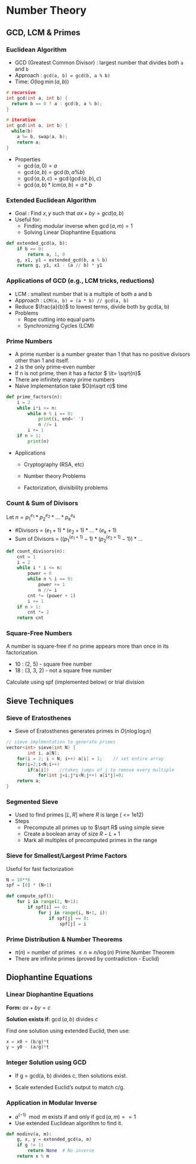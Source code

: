 # Number Theory

## GCD, LCM & Primes

### Euclidean Algorithm

- GCD (Greatest Common Divisor) : largest number that divides both `a` and `b`
- Approach : `gcd(a, b) = gcd(b, a % b)`
- Time: $O(\log \min(a, b))$

````c++
# recursive
int gcd(int a, int b) {
  return b == 0 ? a : gcd(b, a % b);
}

# iterative
int gcd(int a, int b) {
  while(b)
    a %= b, swap(a, b);
 	return a;
}
````

* Properties
    * $\gcd({a,0}) = a$
    * $\gcd(a, b) = \gcd(b, a\%b)$
    * $\gcd (a, b, c) = \gcd(\gcd(a, b), c)$
    * $\gcd(a, b) * lcm(a, b) = a * b$


### Extended Euclidean Algorithm

- Goal : Find $x, y$ such that $ax + by = gcd(a, b)$
- Useful for:
    - Finding modular inverse when $\gcd (a, m) = 1$
    - Solving Linear Diophantine Equations

````python
def extended_gcd(a, b):
    if b == 0:
        return a, 1, 0
    g, x1, y1 = extended_gcd(b, a % b)
    return g, y1, x1 - (a // b) * y1
````

### Applications of GCD (e.g., LCM tricks, reductions)

- LCM : smallest number that is a multiple of both a and b
- Approach : `LCM(a, b) = (a * b) // gcd(a, b)`
- Reduce $\frac{a}{b}$ to lowest terms, divide both by gcd(a, b)
- Problems
    - Rope cutting into equal parts
    - Synchronizing Cycles (LCM)

### Prime Numbers

* A prime number is a number greater than 1 that has no positive divisors other than 1 and itself.
* 2 is the only prime-even number
* If n is not prime, then it has a factor $ \lt= \sqrt{n}$
* There are infinitely many prime numbers
* Naive Implementation take $O(n\sqrt n)$ time

````python
def prime_factors(n):
    i = 2
    while i*i <= n:
        while n % i == 0:
            print(i, end=' ')
            n //= i
        i += 1
    if n > 1:
        print(n)
````

* Applications

    * Cryptography (RSA, etc)

    * Number theory Problems

    * Factorization, divisibility problems

### Count & Sum of Divisors

Let $n = p_1^{e_1} *p_2^{e_2} * ... *p_k^{e_k}$

- #Divisors = $(e_1 + 1) * (e_2 + 1)* ... *(e_k + 1)$
- Sum of Divisors = $((p_1^{(e_1 + 1)}-1)*(p_2^{(e_2 + 1)}-1))*...$

````python
def count_divisors(n):
    cnt = 1
    i = 2
    while i * i <= n:
        power = 0
        while n % i == 0:
            power += 1
            n //= i
        cnt *= (power + 1)
        i += 1
    if n > 1:
        cnt *= 2
    return cnt
````

### Square-Free Numbers

A number is square-free if no prime appears more than once in its factorization.

- 10 : (2, 5) - square free number
- 18 : (3, 3, 2) - not a square free number

Calculate using spf (implemented below) or trial division

## Sieve Techniques

### Sieve of Eratosthenes

* Sieve of Eratosthenes generates primes in $O(n \log \log n)$ 

````c++
// sieve implmentation to generate primes
vector<int> sieve(int N) {
		int i, a[N];
  	for(i = 2; i < N; i++) a[i] = 1;	// set entire array
    for(i=2;i<N;i++) 
        if(a[i])	//takes jumps of j to remove every multiple
            for(int j=i;j*i<N;j++) a[i*j]=0;
    return a;
}
````

### Segmented Sieve

- Used to find primes $[L, R]$ where $R$ is large ( <= 1e12)
- Steps
    - Precompute all primes up to $\sqrt R$ using simple sieve
    - Create a boolean array of size $R-L+1$
    - Mark all multiples of precomputed primes in the range

### Sieve for Smallest/Largest Prime Factors

Useful for fast factorization

````python
N = 10**6
spf = [0] * (N+1)

def compute_spf():
    for i in range(2, N+1):
        if spf[i] == 0:
            for j in range(i, N+1, i):
                if spf[j] == 0:
                    spf[j] = i
````

### Prime Distribution & Number Theorems

- $\pi (n)$ = number of primes $\le n \approx n / \log(n)$ Prime Number Theorem
- There are infinite primes (proved by contradiction - Euclid)

## Diophantine Equations

### Linear Diophantine Equations

**Form:** $ax + by = c$

**Solution exists if:** $\gcd(a, b)$ divides $c$

Find one solution using extended Euclid, then use:

````python
x = x0 + (b/g)*t  
y = y0 - (a/g)*t
````

### Integer Solution using GCD

- If g = gcd(a, b) divides c, then solutions exist.

- Scale extended Euclid’s output to match c/g.

### Application in Modular Inverse

- $a^{(-1)} \mod m$ exists if and only if $\gcd(a, m) == 1$
- Use extended Euclidean algorithm to find it.

````python
def modinv(a, m):
    g, x, y = extended_gcd(a, m)
    if g != 1:
        return None  # No inverse
    return x % m
````

